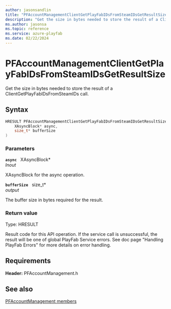 ```yaml
---
author: jasonsandlin
title: "PFAccountManagementClientGetPlayFabIDsFromSteamIDsGetResultSize"
description: "Get the size in bytes needed to store the result of a ClientGetPlayFabIDsFromSteamIDs call."
ms.author: jasonsa
ms.topic: reference
ms.service: azure-playfab
ms.date: 02/22/2024
---
```


# PFAccountManagementClientGetPlayFabIDsFromSteamIDsGetResultSize  

Get the size in bytes needed to store the result of a ClientGetPlayFabIDsFromSteamIDs call.  

## Syntax  
  
```cpp
HRESULT PFAccountManagementClientGetPlayFabIDsFromSteamIDsGetResultSize(  
    XAsyncBlock* async,  
    size_t* bufferSize  
)  
```  
  
### Parameters  
  
**`async`** &nbsp; XAsyncBlock*  
*_Inout_*  
  
XAsyncBlock for the async operation.  
  
**`bufferSize`** &nbsp; size_t*  
*output*  
  
The buffer size in bytes required for the result.  
  
  
### Return value
Type: HRESULT
  
Result code for this API operation. If the service call is unsuccessful, the result will be one of global PlayFab Service errors. See doc page "Handling PlayFab Errors" for more details on error handling.
  
  
## Requirements  
  
**Header:** PFAccountManagement.h
  
## See also  
[PFAccountManagement members](../pfaccountmanagement_members.md)  

  
  
